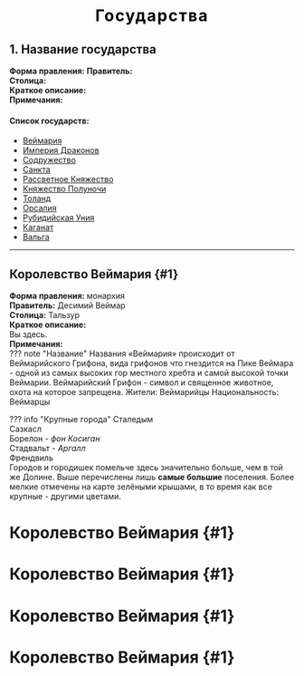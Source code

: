 <h1 style="font-weight:bold; letter-spacing:2px; color:black; text-align: center;"> Государства </h1>

## 1. Название государства
**Форма правления:**
**Правитель:**  
**Столица:**  
**Краткое описание:**  
**Примечания:** 

#### Список государств:
- [Веймария](#1)
- [Империя Драконов](#2)
- [Содружество](#3)
- [Санкта](#4)
- [Рассветное Княжество](#5)
- [Княжество Полуночи](#6)
- [Толанд](#7)
- [Орсалия](#8)
- [Рубидийская Уния](#9)
- [Каганат](#10)
- [Вальга](#11)

<hr>


## Королевство Веймария {#1}
**Форма правления:** монархия <br>
**Правитель:** Десимий Веймар <br>
**Столица:** Тальзур <br>
**Краткое описание:**  <br> 
Вы здесь. <br>
**Примечания:** <br>
??? note "Название"
    Названия «Веймария» происходит от Веймарийского Грифона, вида грифонов что гнездится на Пике Веймара - одной из самых высоких гор местного хребта и самой высокой точки Веймарии. Веймарийский Грифон - символ и священное животное, охота на которое запрещена.
    Жители: Веймарийцы
    Национальность:  Веймарцы

??? info "Крупные города"
    Сталедым  <br>
    Сазкасл <br>
    Борелон - *фон Косиган* <br>
    Стадвальт - *Аргалл* <br>
    Френдвиль   <br>
    Городов и городишек помельче здесь значительно больше, чем в той же Долине. Выше перечислены лишь **самые большие** поселения. Более мелкие отмечены на карте зелёными крышами, в то время как все крупные - другими цветами.

# Королевство Веймария {#1}

# Королевство Веймария {#1}

# Королевство Веймария {#1}

# Королевство Веймария {#1}


